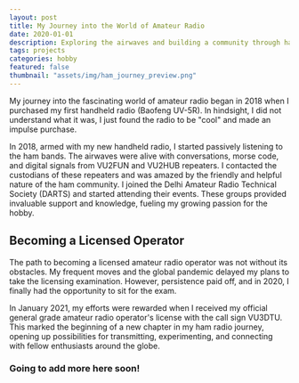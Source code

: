 ```yaml
---
layout: post
title: My Journey into the World of Amateur Radio
date: 2020-01-01 
description: Exploring the airwaves and building a community through ham radio
tags: projects
categories: hobby
featured: false
thumbnail: "assets/img/ham_journey_preview.png"
---
```


My journey into the fascinating world of amateur radio began in 2018 when I purchased my first handheld radio (Baofeng UV-5R). In hindsight, I did not understand what it was, I just found the radio to be "cool" and made an impulse purchase. 

In 2018, armed with my new handheld radio, I started passively listening to the ham bands. The airwaves were alive with conversations, morse code, and digital signals from VU2FUN and VU2HUB repeaters. I contacted the custodians of these repeaters and was amazed by the friendly and helpful nature of the ham community. I joined the Delhi Amateur Radio Technical Society (DARTS) and started attending their events. These groups provided invaluable support and knowledge, fueling my growing passion for the hobby.

## Becoming a Licensed Operator

The path to becoming a licensed amateur radio operator was not without its obstacles. My frequent moves and the global pandemic delayed my plans to take the licensing examination. However, persistence paid off, and in 2020, I finally had the opportunity to sit for the exam.

In January 2021, my efforts were rewarded when I received my official general grade amateur radio operator's license with the call sign VU3DTU. This marked the beginning of a new chapter in my ham radio journey, opening up possibilities for transmitting, experimenting, and connecting with fellow enthusiasts around the globe.

### Going to add more here soon!

